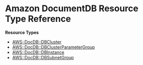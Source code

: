 # Amazon DocumentDB Resource Type Reference<a name="AWS_DocDB"></a>

**Resource Types**
+ [AWS::DocDB::DBCluster](aws-resource-docdb-dbcluster.md)
+ [AWS::DocDB::DBClusterParameterGroup](aws-resource-docdb-dbclusterparametergroup.md)
+ [AWS::DocDB::DBInstance](aws-resource-docdb-dbinstance.md)
+ [AWS::DocDB::DBSubnetGroup](aws-resource-docdb-dbsubnetgroup.md)